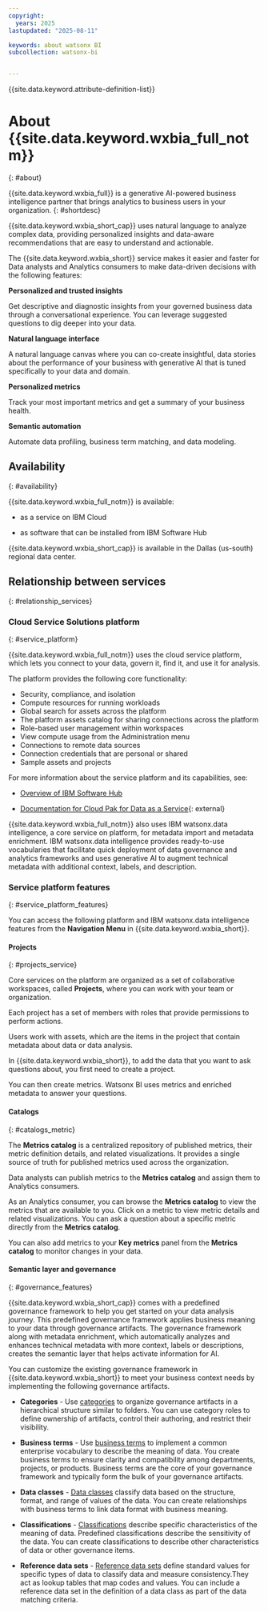 ```yaml
---
copyright:
  years: 2025
lastupdated: "2025-08-11"

keywords: about watsonx BI
subcollection: watsonx-bi


---
```


{{site.data.keyword.attribute-definition-list}}

# About {{site.data.keyword.wxbia_full_notm}}
{: #about}

{{site.data.keyword.wxbia_full}} is a generative AI-powered business intelligence partner that brings analytics to business users in your organization. {: #shortdesc}

{{site.data.keyword.wxbia_short_cap}} uses natural language to analyze complex data, providing personalized insights and data-aware recommendations that are easy to understand and actionable. 

The {{site.data.keyword.wxbia_short}} service makes it easier and faster for Data analysts and Analytics consumers to make data-driven decisions with the following features:

**Personalized and trusted insights**

Get descriptive and diagnostic insights from your governed business data through a conversational experience. You can leverage suggested questions to dig deeper into your data.

**Natural language interface**

A natural language canvas where you can co-create insightful, data stories about the performance of your business with generative AI that is tuned specifically to your data and domain.

**Personalized metrics**

Track your most important metrics and get a summary of your business health.

**Semantic automation** 

Automate data profiling, business term matching, and data modeling.

## Availability 
{: #availability}

{{site.data.keyword.wxbia_full_notm}} is available:

- as a service on IBM Cloud 

- as software that can be installed from IBM Software Hub

{{site.data.keyword.wxbia_short_cap}} is available in the Dallas (us-south) regional data center. 

## Relationship between services
{: #relationship_services}

### Cloud Service Solutions platform
{: #service_platform}

{{site.data.keyword.wxbia_full_notm}} uses the cloud service platform, which lets you connect to your data, govern it, find it, and use it for analysis.

 The platform provides the following core functionality: 

- Security, compliance, and isolation
- Compute resources for running workloads
- Global search for assets across the platform
- The platform assets catalog for sharing connections across the platform
- Role-based user management within workspaces
- View compute usage from the Administration menu
- Connections to remote data sources
- Connection credentials that are personal or shared
- Sample assets and projects

For more information about the service platform and its capabilities, see:

- [Overview of IBM Software Hub](https://www.ibm.com/docs/en/software-hub/5.2.x?topic=overview) 

- [Documentation for Cloud Pak for Data as a Service](https://dataplatform.cloud.ibm.com/docs/content/wsj/getting-started/welcome-main.html?context=wxbi&audience=wdp){: external} 

{{site.data.keyword.wxbia_full_notm}} also uses IBM watsonx.data intelligence, a core service on platform, for metadata import and metadata enrichment. IBM watsonx.data intelligence provides ready-to-use vocabularies that facilitate quick deployment of data governance and analytics frameworks and uses generative AI to augment technical metadata with additional context, labels, and description.

### Service platform features
{: #service_platform_features}

You can access the following platform and IBM watsonx.data intelligence features from the **Navigation Menu** in {{site.data.keyword.wxbia_short}}. 

#### Projects
{: #projects_service}

Core services on the platform are organized as a set of collaborative workspaces, called **Projects**, where you can work with your team or organization. 

Each project has a set of members with roles that provide permissions to perform actions. 

Users work with assets, which are the items in the project that contain metadata about data or data analysis.

In {{site.data.keyword.wxbia_short}}, to add the data that you want to ask questions about, you first need to create a project. 

You can then create metrics. Watsonx BI uses metrics and enriched metadata to answer your questions. 

#### Catalogs
{: #catalogs_metric}

The **Metrics catalog** is a centralized repository of published metrics, their metric definition details, and related visualizations. It provides a single source of truth for published metrics used across the organization.

Data analysts can publish metrics to the **Metrics catalog** and assign them to Analytics consumers.

As an Analytics consumer, you can browse the **Metrics catalog** to view the metrics that are available to you. Click on a metric to view metric details and related visualizations. You can ask a question about a specific metric directly from the **Metrics catalog**.

You can also add metrics to your **Key metrics** panel from the **Metrics catalog** to monitor changes in your data.

#### Semantic layer and governance
{: #governance_features}

{{site.data.keyword.wxbia_short_cap}} comes with a predefined governance framework to help you get started on your data analysis journey. This predefined governance framework applies business meaning to your data through governance artifacts. The governance framework along with metadata enrichment, which automatically analyzes and enhances technical metadata with more context, labels or descriptions, creates the semantic layer that helps activate information for AI. 

You can customize the existing governance framework in {{site.data.keyword.wxbia_short}} to meet your business context needs by implementing the following governance artifacts.

- **Categories** - Use [categories](/docs/watsonx-bi?topic=watsonx-bi-categories) to organize governance artifacts in a hierarchical structure similar to folders. You can use category roles to define ownership of artifacts, control their authoring, and restrict their visibility.  

- **Business terms** - Use [business terms](/docs/watsonx-bi?topic=watsonx-bi-business_terms) to implement a common enterprise vocabulary to describe the meaning of data. You create business terms to ensure clarity and compatibility among departments, projects, or products. Business terms are the core of your governance framework and typically form the bulk of your governance artifacts. 

- **Data classes** - [Data classes](/docs/watsonx-bi?topic=watsonx-bi-data_classes) classify data based on the structure, format, and range of values of the data. You can create relationships with business terms to link data format with business meaning. 

- **Classifications** - [Classifications](/docs/watsonx-bi?topic=watsonx-bi-classifications) describe specific characteristics of the meaning of data. Predefined classifications describe the sensitivity of the data. You can create classifications to describe other characteristics of data or other governance items. 

- **Reference data sets** - [Reference data sets](/docs/watsonx-bi?topic=watsonx-bi-reference_data) define standard values for specific types of data to classify data and measure consistency.They act as lookup tables that map codes and values. You can include a reference data set in the definition of a data class as part of the data matching criteria. 
